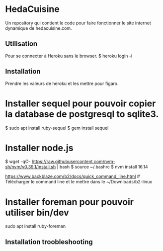 # HedaCuisine

Un repository qui contient le code pour faire fonctionner le site internet dynamique de hedacuisine.com.

## Utilisation

Pour se connecter à Heroku sans le browser.
$ heroku login -i

## Installation

Prendre les valeurs de heroku et les mettre pour figaro.

# Installer sequel pour pouvoir copier la database de postgresql to sqlite3.
$ sudo apt install ruby-sequel
$ gem install sequel

# Installer node.js
$ wget -qO- https://raw.githubusercontent.com/nvm-sh/nvm/v0.39.1/install.sh | bash
$ source ~/.bashrc
$ nvm install 16.14

https://www.backblaze.com/b2/docs/quick_command_line.html # Télécharger le command line et le mettre dans le ~/Downloads/b2-linux

# Installer foreman pour pouvoir utiliser bin/dev
sudo apt install ruby-foreman

## Installation troobleshooting
